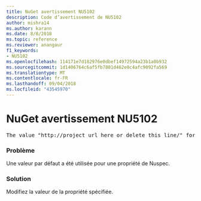 ```yaml
---
title: NuGet avertissement NU5102
description: Code d’avertissement de NU5102
author: mishra14
ms.author: karann
ms.date: 8/8/2018
ms.topic: reference
ms.reviewer: anangaur
f1_keywords:
- NU5102
ms.openlocfilehash: 114171e7d182976e0dbef14972594a23b1a0b932
ms.sourcegitcommit: 1d1406764c6af5fb7801d462e0c4afc9092fa569
ms.translationtype: MT
ms.contentlocale: fr-FR
ms.lasthandoff: 09/04/2018
ms.locfileid: "43545970"
---
```

# <a name="nuget-warning-nu5102"></a>NuGet avertissement NU5102
<pre>The value "http://project_url_here_or_delete_this_line/" for ProjectUrl is a sample value and should be removed. Replace it with an appropriate value or remove it and rebuild your package.</pre>

### <a name="issue"></a>Problème

Une valeur par défaut a été utilisée pour une propriété de Nuspec.


### <a name="solution"></a>Solution

Modifiez la valeur de la propriété spécifiée.

